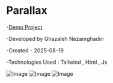 # Parallax


-[Demo Project](https://ghazalehnezamghadiri.github.io/Parallax2/) 

-Developed by Ghazaleh Nezamghadiri

-Created - 2025-08-19

-Technologies Used : Tailwind , Html , Js 

![Image](https://github.com/user-attachments/assets/a43d2a5b-3f42-4301-bb11-10c875dff513)
![Image](https://github.com/user-attachments/assets/bfa7d20c-e56a-4e1a-b1bd-fc9bfeed488f)
![Image](https://github.com/user-attachments/assets/41fdb0d2-1ed3-4870-9a92-7a0b81adb919)






